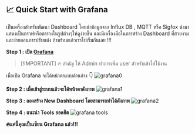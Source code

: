 ## 📈 Quick Start with Grafana
เป็นเครื่องสำหรับพัฒนา Dashboard โดยนำข้อมูลจาก Influx DB , MQTT หรือ Sigfox นำมาแสดงเป็นกราฟหรือตารางในรูปต่างๆให้ดูง่ายขึ้น และมีเครื่องมือในการสร้าง Dashboard ที่สวยงามและง่ายตอนการปรับแต่ง ถ้าพร้อมแล้วเราไปเริ่มกันเลย !!!

**Step 1 : เปิด [Grafana](https://thors.thingsonnet.net/grafana/login)**

> [!IMPORTANT] 🔥 สำคัญ
> ให้ Admin ทำการเพิ่ม user สำหรับเข้าไปใช้งาน


เมื่อเปิด Grafana จะได้หน้าตาแบบด้านล่าง 👇
![grafana0](/grafana0.png)

**Step 2 : เมื่อเข้าสู่ระบบแล้วจะได้หน้าตาดังภาพ**
![grafana1](/grafana1.png)

**Step 3 : ลองสร้าง New Dashboard โดยสามารถทำได้ดังภาพ**
![grafana2](/grafana2.gif)

**Step 4 : แนะนำ Tools ยอดฮิต**
![grafana tools](https://grafana.com/static/assets/img/blog/7.0Icons_SocialCard_dark.jpg?w=900)

**🔥แค่นี้คุณเป็นเซียน Grafana แล้ว!!!**

<ActionButtons :buttons="[
  { theme: 'brand', text: 'Grafana Advance', link: '/datastream_page/datastream' },
  { theme: 'alt', text: 'Influx DB basic', link: '/' }
]" />

